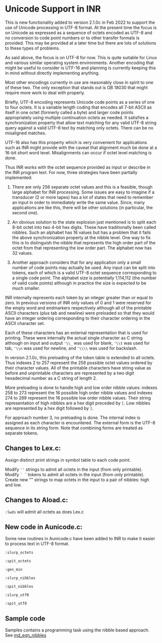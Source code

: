 # Unicode Support in INR

This is new functionality added to version 2.1.0c in Feb 2022 to support
the use of Unicode processing in UTF-8 format.
At the present time the focus is on Unicode as expressed as a sequence
of octets encoded as UTF-8 and no conversion to code point numbers or
to other transfer formats is provided.
This may be provided at a later time but there are lots of solutions to
these types of problems.

As said above, the focus is on UTF-8 for now.
This is quite suitable for Linux and various similar operating system
environments.
Another encoding that might be useful to consider is UTF-16 and planning
is currently keeping this in mind without directly implementing anything.

Most other encodings currently in use are reasonably close in spirit to one
of these two.
The only exception that stands out is GB 18030 that might require more
work to deal with properly.

Briefly, UTF-8 encoding represents Unicode code points as a series of one
to four octets.
It is a variable length coding that encodes all 7-bit ASCII as itself in
one octet (formerly called a byte) and larger code points appropriately
using multiple continuation octets as needed.
It satisfies a synchronization property that allow text matching for any
valid UTF-8 string query against a valid UTF-8 text by matching only octets.
There can be no misaligned matches.

UTF-16 also has this property which is very convenient for applications
such as INR might provide with the caveat that alignment much be done at
a 16-bit short word level.
Misalignments can occur if octet level matching is done.

Thus INR works with the octet sequence provided as input or describe in
the INR program text.
For now, three strategies have been partially implemented:

1. There are only 256 separate octet values and this is a feasible, though
large alphabet for INR processing.
Some issues are easy to imagine if a transducer (2 or more tapes) has a lot
of states that need to remember an input in order to immediately write the
same value.
Since, many applications are like this, there will be other solutions (in
particular, the second one).

2. An obvious solution to the state explosion just mentioned is to split
each 8-bit octet into two 4-bit hex digits.
These have traditionally been called nibbles.
Such an alphabet has 16 values but has a problem that it fails the
above synchronization property at the nibble level.
One way to fix this is to distinguish the nibble that represents the
high order part of the octet from that representing the low order part.
The alphabet now has 32 values.

3. Another approach considers that for any application only a small number
of code points may actually be used.
Any input can be split into tokens, each of which is a valid UTF-8 octet
sequence corresponding to a single code point.
The alphabet size is potentially 1,114,112 (the number of valid code points)
although in practice the size is expected to be  much smaller.

INR internally represents each token by an integer greater than or equal
to zero.
In previous versions of INR only values of 0 and 1 were reserved for the
empty word and endmarkers respectively although all of the printable
ASCII characters (plus tab and newline) were preloaded so that they would
have an integer ordering corresponding to their character ordering in
the ASCII character set.

Each of these characters has an external representation that is used for
printing.
These were internally the actual single character as C string although
on input and output `'\\_` was used for blank, `'\\t` was used for tab, 
`'\\n` was used for newline, and `'\\\\` was used for backslash. 

In version 2.1.0c, this preloading of the token table is extended to all
octets.
Thus indexes 2 to 257 represent the 256 possible octet values ordered by
their character values.
All of the printable characters have string value as before and
unprintable characters are represented by a two digit hexadecimal number
as a C string of length 2.

More preloading is done to handle high and low order nibble values:
indexes 258 to 273 represent the 16 possible high order nibble values and
indexes 274 to 289 represent the 16 possible low order nibble values.
Their string representation of high nibbles are a hex digit preceded by
`[`.
Low nibbles are represented by a hex digit followed by `]`.

For approach number 3, no preloading is done.
The internal index is assigned as each character is encountered.
The external form is the UTF-8 sequence in its string form.
Note that combining forms are treated as separate tokens.

## Changes to Lex.c:

Assign distinct print strings in symbol table to each code point.

Modify `''` strings to admit all octets in the input (from only printable).
Modify `` ` ` `` tokens to admit all octets in the input (from only printable).
Create new "" strings to map octets in the input to a pair of nibbles: high
and low.

## Changes to Aload.c:

`:lwds` will admit all octets as does Lex.c

## New code in Aunicode.c:

Some new routines in Aunicode.c have been added to INR to make it easier
to process text in UTF-8 format.

`:slurp_octets`

`:spit_octets`

`:gen_min`

`:slurp_nibbles`

`:spit_nibbles`

`:slurp_utf8`

`:spit_utf8`

## Sample code

Samples contains a programming task using the nibble based approach.
See [md_eqn_nibbles](../../samples/md_eqn_nibbles/README.md)
